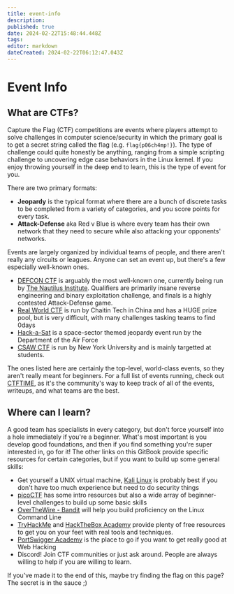 ```yaml
---
title: event-info
description: 
published: true
date: 2024-02-22T15:48:44.448Z
tags: 
editor: markdown
dateCreated: 2024-02-22T06:12:47.043Z
---
```


# Event Info

## What are CTFs?
Capture the Flag (CTF) competitions are events where players attempt to solve challenges in computer science/security in which the primary goal is to get a secret string called the flag (e.g. `flag{p06ch4mp!}`). The type of challenge could quite honestly be anything, ranging from a simple scripting challenge to uncovering edge case behaviors in the Linux kernel. If you enjoy throwing yourself in the deep end to learn, this is the type of event for you.

<!-- flag{y0u_h4v3_17_1n_y0u!} -->

There are two primary formats:
- **Jeopardy** is the typical format where there are a bunch of discrete tasks to be completed from a variety of categories, and you score points for every task.
- **Attack-Defense** aka Red v Blue is where every team has their own network that they need to secure while also attacking your opponents' networks.

Events are largely organized by individual teams of people, and there aren't really any circuits or leagues. Anyone can set an event up, but there's a few especially well-known ones.

- [DEFCON CTF](https://defcon.org/html/links/dc-ctf.html) is arguably the most well-known one, currently being run by [The Nautilus Institute](https://nautilus.institute/). Qualifiers are primarily insane reverse engineering and binary exploitation challenge, and finals is a highly contested Attack-Defense game.
- [Real World CTF](https://realworldctf.com/) is run by Chaitin Tech in China and has a HUGE prize pool, but is very difficult, with many challenges tasking teams to find 0days
- [Hack-a-Sat](https://hackasat.com/) is a space-sector themed jeopardy event run by the Department of the Air Force
- [CSAW CTF](https://ctftime.org/event/1827) is run by New York University and is mainly targetted at students.

The ones listed here are certainly the top-level, world-class events, so they aren't really meant for beginners. For a full list of events running, check out [CTFTIME](https://ctftime.org), as it's the community's way to keep track of all of the events, writeups, and what teams are the best.

## Where can I learn?
A good team has specialists in every category, but don't force yourself into a hole immediately if you're a beginner. What's most important is you develop good foundations, and then if you find something you're super interested in, go for it! The other links on this GitBook provide specific resources for certain categories, but if you want to build up some general skills:

- Get yourself a UNIX virtual machine, [Kali Linux](https://www.kali.org/docs/virtualization/install-virtualbox-guest-vm/) is probably best if you don't have too much experience but need to do security things
- [picoCTF](https://picoctf.org/resources.html) has some intro resources but also a wide array of beginner-level challenges to build up some basic skills
- [OverTheWire - Bandit](https://overthewire.org/wargames/bandit/) will help you build proficiency on the Linux Command Line
- [TryHackMe](https://tryhackme.com/) and [HackTheBox Academy](https://academy.hackthebox.com/) provide plenty of free resources to get you on your feet with real tools and techniques.
- [PortSwigger Academy](https://portswigger.net/web-security) is the place to go if you want to get really good at Web Hacking
- Discord! Join CTF communities or just ask around. People are always willing to help if you are willing to learn.

If you've made it to the end of this, maybe try finding the flag on this page? The secret is in the sauce ;)